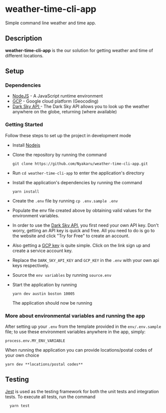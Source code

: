 # weather-time-cli-app

Simple command line weather and time app.

## Description

**weather-time-cli-app** is the our solution for getting weather and time of different locations.


## Setup

### Dependencies

- [NodeJS](https://github.com/nodejs/node) - A JavaScript runtime environment
- [GCP](https://cloud.google.com) - Google cloud platform (Geocoding)
- [Dark Sky API ](https://darksky.net/dev/docs) - The Dark Sky API allows you to look up the weather anywhere on the globe, returning (where available)

### Getting Started

Follow these steps to set up the project in development mode

- Install [Nodejs](https://nodejs.org/en/download/)
- Clone the repository by running the command

  ```[bash]
  git clone https://github.com/Nyakaru/weather-time-cli-app.git
  ```

- Run `cd weather-time-cli-app` to enter the application's directory
- Install the application's dependencies by running the command
  ```
  yarn install
  ```
- Create the `.env` file by running `cp .env.sample .env`
- Populate the env file created above by obtaining valid values for the environment variables.
- In order to use the  [Dark Sky API](https://darksky.net/dev/docs), you first need your own API key. Don't worry, getting an      API key is quick and free. All you need to do is go to the website and click "Try for Free" to create an account.
- Also getting a [GCP key](https://cloud.google.com/iam/docs/creating-managing-service-account-keys) is quite simple. Click on     the link sign up and create a service account key.
- Replace the `DARK_SKY_API_KEY` and `GCP_KEY` in the `.env` with your own api keys respectively.
- Source the `env variables` by running `source.env`
- Start the application by running
  ```
  yarn dev austin boston 10005
  ```
  The application should now be running


### More about environmental variables and running the app

After setting up your `.env` from the template provided in the `env/.env.sample` file;
to use these environment variables anywhere in the app, simply:

```[js]
process.env.MY_ENV_VARIABLE
```

When running the application you can provide locations/postal codes of your own choice

```
yarn dev **locations/postal codes**
```

## Testing

[Jest](https://jestjs.io) is used as the testing framework for both the unit tests and integration tests.
To execute all tests, run the command

```
  yarn test 
```

